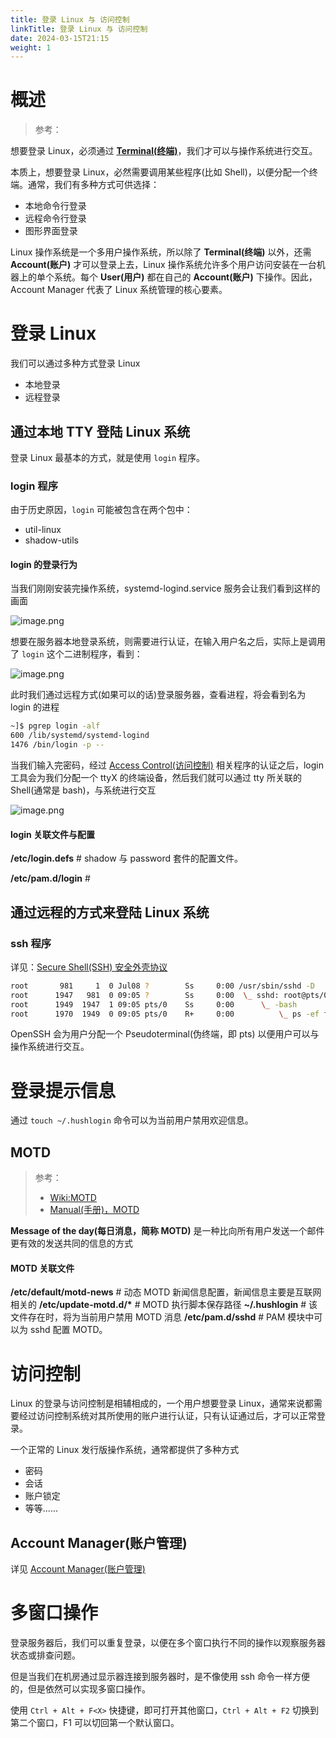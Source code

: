```yaml
---
title: 登录 Linux 与 访问控制
linkTitle: 登录 Linux 与 访问控制
date: 2024-03-15T21:15
weight: 1
---
```


# 概述

> 参考：

想要登录 Linux，必须通过 [**Terminal(终端)**](/docs/1.操作系统/Terminal%20与%20Shell/Terminal%20与%20Shell.md)，我们才可以与操作系统进行交互。

本质上，想要登录 Linux，必然需要调用某些程序(比如 Shell)，以便分配一个终端。通常，我们有多种方式可供选择：

- 本地命令行登录
- 远程命令行登录
- 图形界面登录

Linux 操作系统是一个多用户操作系统，所以除了 **Terminal(终端)** 以外，还需 **Account(账户)** 才可以登录上去，Linux 操作系统允许多个用户访问安装在一台机器上的单个系统。每个 **User(用户)** 都在自己的 **Account(账户)** 下操作。因此，Account Manager 代表了 Linux 系统管理的核心要素。

# 登录 Linux

我们可以通过多种方式登录 Linux

- 本地登录
- 远程登录

## 通过本地 TTY 登陆 Linux 系统

登录 Linux 最基本的方式，就是使用 `login` 程序。

### login 程序

由于历史原因，`login` 可能被包含在两个包中：

- util-linux
- shadow-utils

#### login 的登录行为

当我们刚刚安装完操作系统，systemd-logind.service 服务会让我们看到这样的画面

![image.png](https://notes-learning.oss-cn-beijing.aliyuncs.com/gwpmr6/1634785246289-3a353c73-2899-4b6c-8341-ffc4a02008ef.png)

想要在服务器本地登录系统，则需要进行认证，在输入用户名之后，实际上是调用了 `login` 这个二进制程序，看到：

![image.png](https://notes-learning.oss-cn-beijing.aliyuncs.com/gwpmr6/1634785206973-885fa7fb-3dfb-4fb1-80c8-1c56cb903974.png)

此时我们通过远程方式(如果可以的话)登录服务器，查看进程，将会看到名为 login 的进程

```bash
~]$ pgrep login -alf
600 /lib/systemd/systemd-logind
1476 /bin/login -p --
```

当我们输入完密码，经过 [Access Control(访问控制)](/docs/1.操作系统/登录%20Linux%20与%20访问控制/Access%20Control(访问控制)/Access%20Control(访问控制).md) 相关程序的认证之后，login 工具会为我们分配一个 ttyX 的终端设备，然后我们就可以通过 tty 所关联的 Shell(通常是 bash)，与系统进行交互

![image.png](https://notes-learning.oss-cn-beijing.aliyuncs.com/gwpmr6/1634785329507-0cb1fcec-8c6e-4fd0-a99f-005a2b19807e.png)

#### login 关联文件与配置

**/etc/login.defs** # shadow 与 password 套件的配置文件。

**/etc/pam.d/login** #

## 通过远程的方式来登陆 Linux 系统

### ssh 程序

详见：[Secure Shell(SSH) 安全外壳协议](/docs/1.操作系统/登录%20Linux%20与%20访问控制/Secure%20Shell(SSH)%20安全外壳协议/Secure%20Shell(SSH)%20安全外壳协议.md)

```bash
root       981     1  0 Jul08 ?        Ss     0:00 /usr/sbin/sshd -D
root      1947   981  0 09:05 ?        Ss     0:00  \_ sshd: root@pts/0
root      1949  1947  1 09:05 pts/0    Ss     0:00      \_ -bash
root      1970  1949  0 09:05 pts/0    R+     0:00          \_ ps -ef f
```

OpenSSH 会为用户分配一个 Pseudoterminal(伪终端，即 pts) 以便用户可以与操作系统进行交互。

# 登录提示信息

通过 `touch ~/.hushlogin` 命令可以为当前用户禁用欢迎信息。

## MOTD

> 参考：
>
> - [Wiki:MOTD](https://en.wikipedia.org/wiki/Motd_(Unix))
> - [Manual(手册)，MOTD](https://man7.org/linux/man-pages/man5/motd.5.html)

**Message of the day(每日消息，简称 MOTD)** 是一种比向所有用户发送一个邮件更有效的发送共同的信息的方式

#### MOTD 关联文件

**/etc/default/motd-news** # 动态 MOTD 新闻信息配置，新闻信息主要是互联网相关的
**/etc/update-motd.d/\*** # MOTD 执行脚本保存路径
**~/.hushlogin** # 该文件存在时，将为当前用户禁用 MOTD 消息
**/etc/pam.d/sshd** # PAM 模块中可以为 sshd 配置 MOTD。

# 访问控制

Linux 的登录与访问控制是相辅相成的，一个用户想要登录 Linux，通常来说都需要经过访问控制系统对其所使用的账户进行认证，只有认证通过后，才可以正常登录。

一个正常的 Linux 发行版操作系统，通常都提供了多种方式

- 密码
- 会话
- 账户锁定
- 等等......

## Account Manager(账户管理)

详见 [Account Manager(账户管理)](/docs/1.操作系统/登录%20Linux%20与%20访问控制/Account%20Manager(账户管理)/Account%20Manager(账户管理).md)

# 多窗口操作

登录服务器后，我们可以重复登录，以便在多个窗口执行不同的操作以观察服务器状态或排查问题。

但是当我们在机房通过显示器连接到服务器时，是不像使用 ssh 命令一样方便的，但是依然可以实现多窗口操作。

使用 `Ctrl + Alt + F<X>` 快捷键，即可打开其他窗口，`Ctrl + Alt + F2` 切换到第二个窗口，F1 可以切回第一个默认窗口。

